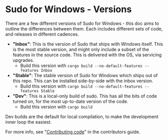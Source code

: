 # Sudo for Windows - Versions

There are a few different versions of Sudo for Windows - this doc aims to
outline the differences between them. Each includes different sets of code, and
releases in different cadences.

* **"Inbox"**: This is the version of Sudo that ships with Windows itself. This
  is the most stable version, and might only include a subset of the features in
  the source code. This is delivered with the OS, via servicing upgrades.
  - Build this version with `cargo build --no-default-features --features Inbox`
* **"Stable"**: The stable version of Sudo for Windows which ships out of this
  repo. This can be installed side-by-side with the inbox version.
  - Build this version with `cargo build --no-default-features --features Stable`
* **"Dev"**: This is a local-only build of sudo. This has all the bits of code
  turned on, for the most up-to-date version of the code.
  - Build this version with `cargo build`

Dev builds are the default for local compilation, to make the development inner loop the
easiest.

For more info, see "[Contributing code](../CONTRIBUTING.md#contributing-code)" in
the contributors guide.

